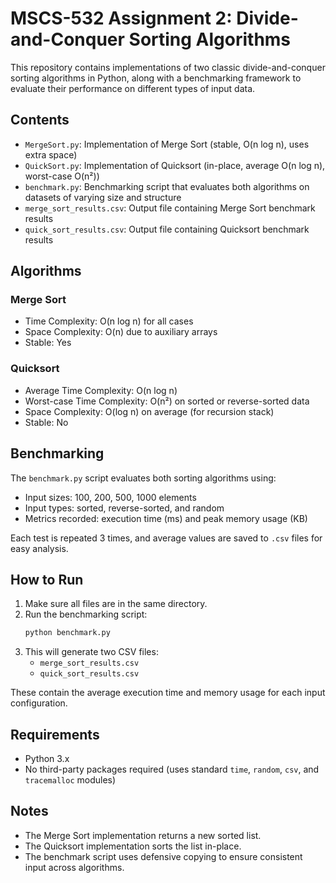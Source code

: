 # MSCS-532 Assignment 2: Divide-and-Conquer Sorting Algorithms

This repository contains implementations of two classic divide-and-conquer sorting algorithms in Python, along with a benchmarking framework to evaluate their performance on different types of input data.

## Contents

- `MergeSort.py`: Implementation of Merge Sort (stable, O(n log n), uses extra space)
- `QuickSort.py`: Implementation of Quicksort (in-place, average O(n log n), worst-case O(n²))
- `benchmark.py`: Benchmarking script that evaluates both algorithms on datasets of varying size and structure
- `merge_sort_results.csv`: Output file containing Merge Sort benchmark results
- `quick_sort_results.csv`: Output file containing Quicksort benchmark results

## Algorithms

### Merge Sort
- Time Complexity: O(n log n) for all cases
- Space Complexity: O(n) due to auxiliary arrays
- Stable: Yes

### Quicksort
- Average Time Complexity: O(n log n)
- Worst-case Time Complexity: O(n²) on sorted or reverse-sorted data
- Space Complexity: O(log n) on average (for recursion stack)
- Stable: No

## Benchmarking

The `benchmark.py` script evaluates both sorting algorithms using:
- Input sizes: 100, 200, 500, 1000 elements
- Input types: sorted, reverse-sorted, and random
- Metrics recorded: execution time (ms) and peak memory usage (KB)

Each test is repeated 3 times, and average values are saved to `.csv` files for easy analysis.

## How to Run

1. Make sure all files are in the same directory.
2. Run the benchmarking script:
   ```bash
   python benchmark.py
   ```
3. This will generate two CSV files:
   - `merge_sort_results.csv`
   - `quick_sort_results.csv`

These contain the average execution time and memory usage for each input configuration.

## Requirements

- Python 3.x
- No third-party packages required (uses standard `time`, `random`, `csv`, and `tracemalloc` modules)

## Notes

- The Merge Sort implementation returns a new sorted list.
- The Quicksort implementation sorts the list in-place.
- The benchmark script uses defensive copying to ensure consistent input across algorithms.